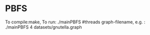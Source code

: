 # PBFS
To compile:make, 
To run: ./mainPBFS #threads graph-filename, 
e.g. : ./mainPBFS 4 datasets/gnutella.graph
